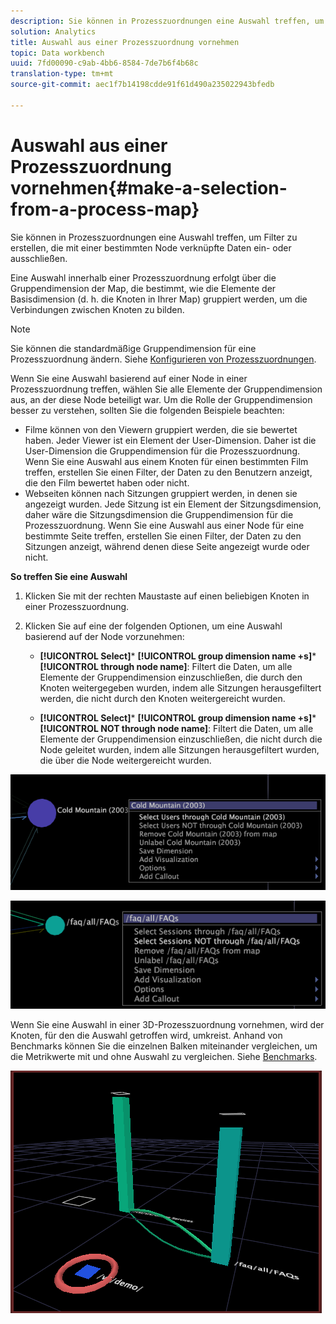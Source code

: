 ```yaml
---
description: Sie können in Prozesszuordnungen eine Auswahl treffen, um Filter zu erstellen, die mit einer bestimmten Node verknüpfte Daten ein- oder ausschließen.
solution: Analytics
title: Auswahl aus einer Prozesszuordnung vornehmen
topic: Data workbench
uuid: 7fd00090-c9ab-4bb6-8584-7de7b6f4b68c
translation-type: tm+mt
source-git-commit: aec1f7b14198cdde91f61d490a235022943bfedb

---
```



# Auswahl aus einer Prozesszuordnung vornehmen{#make-a-selection-from-a-process-map}

Sie können in Prozesszuordnungen eine Auswahl treffen, um Filter zu erstellen, die mit einer bestimmten Node verknüpfte Daten ein- oder ausschließen.

Eine Auswahl innerhalb einer Prozesszuordnung erfolgt über die Gruppendimension der Map, die bestimmt, wie die Elemente der Basisdimension (d. h. die Knoten in Ihrer Map) gruppiert werden, um die Verbindungen zwischen Knoten zu bilden.

>[!NOTE]
>
>Sie können die standardmäßige Gruppendimension für eine Prozesszuordnung ändern. Siehe [Konfigurieren von Prozesszuordnungen](../../../../home/c-get-started/c-intf-anlys-ftrs/t-config-proc-maps.md#task-4a95730b18a14bc790a77c013832b2d6).

Wenn Sie eine Auswahl basierend auf einer Node in einer Prozesszuordnung treffen, wählen Sie alle Elemente der Gruppendimension aus, an der diese Node beteiligt war. Um die Rolle der Gruppendimension besser zu verstehen, sollten Sie die folgenden Beispiele beachten:

* Filme können von den Viewern gruppiert werden, die sie bewertet haben. Jeder Viewer ist ein Element der User-Dimension. Daher ist die User-Dimension die Gruppendimension für die Prozesszuordnung. Wenn Sie eine Auswahl aus einem Knoten für einen bestimmten Film treffen, erstellen Sie einen Filter, der Daten zu den Benutzern anzeigt, die den Film bewertet haben oder nicht.
* Webseiten können nach Sitzungen gruppiert werden, in denen sie angezeigt wurden. Jede Sitzung ist ein Element der Sitzungsdimension, daher wäre die Sitzungsdimension die Gruppendimension für die Prozesszuordnung. Wenn Sie eine Auswahl aus einer Node für eine bestimmte Seite treffen, erstellen Sie einen Filter, der Daten zu den Sitzungen anzeigt, während denen diese Seite angezeigt wurde oder nicht.

**So treffen Sie eine Auswahl**

1. Klicken Sie mit der rechten Maustaste auf einen beliebigen Knoten in einer Prozesszuordnung.
1. Klicken Sie auf eine der folgenden Optionen, um eine Auswahl basierend auf der Node vorzunehmen:

   * **[!UICONTROL Select]*** **[!UICONTROL group dimension name +s]*** **[!UICONTROL through node name]**: Filtert die Daten, um alle Elemente der Gruppendimension einzuschließen, die durch den Knoten weitergegeben wurden, indem alle Sitzungen herausgefiltert werden, die nicht durch den Knoten weitergereicht wurden.

   * **[!UICONTROL Select]*** **[!UICONTROL group dimension name +s]*** **[!UICONTROL NOT through node name]**: Filtert die Daten, um alle Elemente der Gruppendimension einzuschließen, die nicht durch die Node geleitet wurden, indem alle Sitzungen herausgefiltert wurden, die über die Node weitergereicht wurden.

![](assets/vis_2DProcessMap_Selections_Movie.png)

![](assets/vis_2DProcessMap_Selections_Page.png)

Wenn Sie eine Auswahl in einer 3D-Prozesszuordnung vornehmen, wird der Knoten, für den die Auswahl getroffen wird, umkreist. Anhand von Benchmarks können Sie die einzelnen Balken miteinander vergleichen, um die Metrikwerte mit und ohne Auswahl zu vergleichen. Siehe [Benchmarks](../../../../home/c-get-started/c-vis/c-ustd-benchmks.md#concept-c7b0f4102e92458096f8c4765cbe2914).

![](assets/vis_3DProcessMap_Selection.png)


